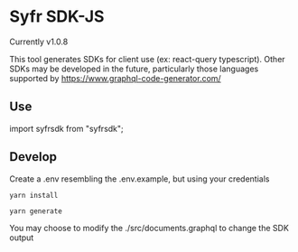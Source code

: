 # Syfr SDK-JS

Currently v1.0.8

This tool generates SDKs for client use (ex: react-query typescript). Other SDKs may be developed in the future, particularly those languages supported by https://www.graphql-code-generator.com/

## Use

import syfrsdk from "syfrsdk";

## Develop

Create a .env resembling the .env.example, but using your credentials

`yarn install`

`yarn generate`

You may choose to modify the ./src/documents.graphql to change the SDK output
